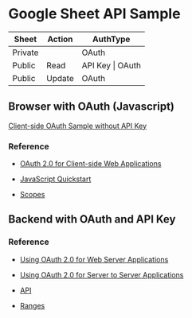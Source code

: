 # Google Sheet API Sample

| Sheet   | Action | AuthType             |
| ------- | ------ | -------------------- |
| Private |        | OAuth                |
| Public  | Read   | API Key &#124; OAuth |
| Public  | Update | OAuth                |

## Browser with OAuth (Javascript)

[Client-side OAuth Sample without API Key](google-sheet-api-sample.html)

### Reference

- [OAuth 2.0 for Client-side Web Applications](https://developers.google.com/identity/protocols/oauth2/javascript-implicit-flow)

- [JavaScript Quickstart](https://developers.google.com/sheets/api/quickstart/js)

- [Scopes](https://developers.google.com/identity/protocols/oauth2/scopes#sheets)

## Backend with OAuth and API Key

### Reference

- [Using OAuth 2.0 for Web Server Applications](https://developers.google.com/identity/protocols/oauth2/web-server)

- [Using OAuth 2.0 for Server to Server Applications](https://developers.google.com/identity/protocols/oauth2/service-account)

- [API](https://developers.google.com/sheets/api/reference/rest/v4/spreadsheets.values)

- [Ranges](https://developers.google.com/sheets/api/samples/reading)
